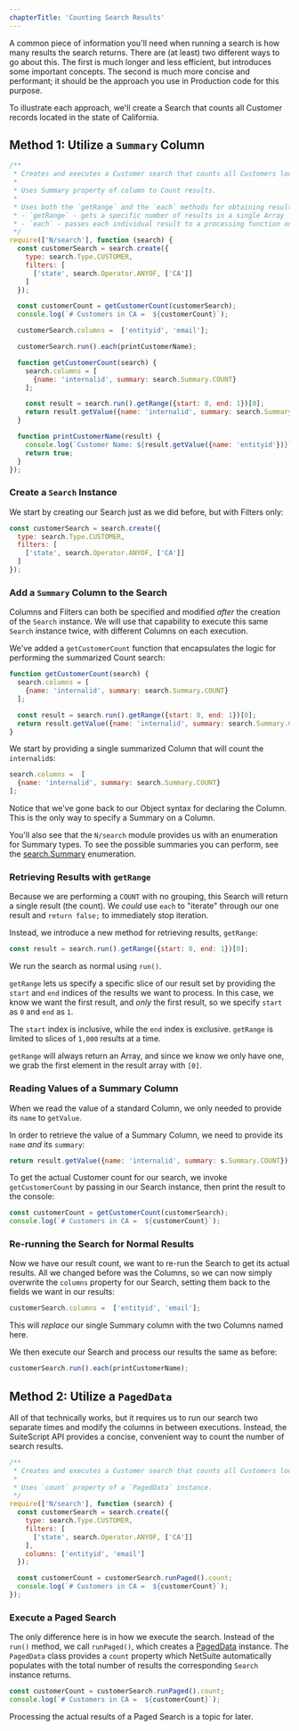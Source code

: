 ```yaml
---
chapterTitle: 'Counting Search Results'
---
```


A common piece of information you'll need when running a search is how many results the search returns. There are (at
least) two different ways to go about this. The first is much longer and less efficient, but introduces some 
important concepts. The second is much more concise and performant; it should be the approach you use in Production 
code for this purpose.

To illustrate each approach, we'll create a Search that counts all Customer records located in the state of California.

## Method 1: Utilize a `Summary` Column

```javascript
/**
 * Creates and executes a Customer search that counts all Customers located within California.
 *
 * Uses Summary property of column to Count results.
 *
 * Uses both the `getRange` and the `each` methods for obtaining results:
 * - `getRange` - gets a specific number of results in a single Array
 * - `each` - passes each individual result to a processing function one at a time
 */
require(['N/search'], function (search) {
  const customerSearch = search.create({
    type: search.Type.CUSTOMER,
    filters: [
      ['state', search.Operator.ANYOF, ['CA']]
    ]
  });

  const customerCount = getCustomerCount(customerSearch);
  console.log(`# Customers in CA =  ${customerCount}`);

  customerSearch.columns =  ['entityid', 'email'];

  customerSearch.run().each(printCustomerName);

  function getCustomerCount(search) {
    search.columns = [
      {name: 'internalid', summary: search.Summary.COUNT}
    ];

    const result = search.run().getRange({start: 0, end: 1})[0];
    return result.getValue({name: 'internalid', summary: search.Summary.COUNT});
  }

  function printCustomerName(result) {
    console.log(`Customer Name: ${result.getValue({name: 'entityid'})}`);
    return true;
  }
});
```

### Create a `Search` Instance

We start by creating our Search just as we did before, but with Filters only:

```javascript
const customerSearch = search.create({
  type: search.Type.CUSTOMER,
  filters: [
    ['state', search.Operator.ANYOF, ['CA']]
  ]
});
```

### Add a `Summary` Column to the Search

Columns and Filters can both be specified and modified *after* the creation of the `Search` instance. We will use that 
capability to execute this same `Search` instance twice, with different Columns on each execution.

We've added a `getCustomerCount` function that encapsulates the logic for performing the summarized Count search:

```javascript
function getCustomerCount(search) {
  search.columns = [
    {name: 'internalid', summary: search.Summary.COUNT}
  ];

  const result = search.run().getRange({start: 0, end: 1})[0];
  return result.getValue({name: 'internalid', summary: search.Summary.COUNT});
}
```

We start by providing a single summarized Column that will count the `internalid`s:

```javascript
search.columns =  [
  {name: 'internalid', summary: search.Summary.COUNT}
];
```

Notice that we've gone back to our Object syntax for declaring the Column. This is the only way to specify a Summary 
on a Column.

You'll also see that the `N/search` module provides us with an enumeration for Summary types. To see the possible 
summaries you can perform, see the
[search.Summary](https://docs.oracle.com/en/cloud/saas/netsuite/ns-online-help/section_4345777923.html) enumeration.

### Retrieving Results with `getRange`

Because we are performing a `COUNT` with no grouping, this Search will return a single result (the
count). We *could* use `each` to "iterate" through our one result and `return false;` to immediately
stop iteration.

Instead, we introduce a new method for retrieving results, `getRange`:

```javascript
const result = search.run().getRange({start: 0, end: 1})[0];
```

We run the search as normal using `run()`.

`getRange` lets us specify a specific slice of our result set by providing the `start` and `end` indices of the 
results we want to process. In this case, we know we want the first result, and *only* the first result, so we 
specify `start` as `0` and `end` as `1`.

The `start` index is inclusive, while the `end` index is exclusive. `getRange` is limited to slices of `1,000` results 
at a time.

`getRange` will always return an Array, and since we know we only have one, we grab the first element in the result 
array with `[0]`.

### Reading Values of a Summary Column

When we read the value of a standard Column, we only needed to provide its `name` to `getValue`.

In order to retrieve the value of a Summary Column, we need to provide its `name` *and* its `summary`:

```javascript
return result.getValue({name: 'internalid', summary: s.Summary.COUNT});
```

To get the actual Customer count for our search, we invoke `getCustomerCount` by passing in our Search instance, 
then print the result to the console:

```javascript
const customerCount = getCustomerCount(customerSearch);
console.log(`# Customers in CA =  ${customerCount}`);
```

### Re-running the Search for Normal Results

Now we have our result count, we want to re-run the Search to get its actual results. All we changed before was the 
Columns, so we can now simply overwrite the `columns` property for our Search, setting them back to the fields we 
want in our results:

```javascript
customerSearch.columns =  ['entityid', 'email'];
```

This will *replace* our single Summary column with the two Columns named here.

We then execute our Search and process our results the same as before:

```javascript
customerSearch.run().each(printCustomerName);
```

## Method 2: Utilize a `PagedData`

All of that technically works, but it requires us to run our search two separate times and modify the columns in 
between executions. Instead, the SuiteScript API provides a concise, convenient way to count the number of search 
results.

```javascript
/**
 * Creates and executes a Customer search that counts all Customers located within California.
 *
 * Uses `count` property of a `PagedData` instance.
 */
require(['N/search'], function (search) {
  const customerSearch = search.create({
    type: search.Type.CUSTOMER,
    filters: [
      ['state', search.Operator.ANYOF, ['CA']]
    ],
    columns: ['entityid', 'email']
  });

  const customerCount = customerSearch.runPaged().count;
  console.log(`# Customers in CA =  ${customerCount}`);
});
```

### Execute a Paged Search

The only difference here is in how we execute the search. Instead of the `run()` method, we call `runPaged()`, which
creates a [PagedData](https://docs.oracle.com/en/cloud/saas/netsuite/ns-online-help/section_4486558900.html) 
instance. The `PagedData` class provides a `count` property which NetSuite automatically populates with the total number of
results the corresponding `Search` instance returns.

```javascript
const customerCount = customerSearch.runPaged().count;
console.log(`# Customers in CA =  ${customerCount}`);
```

Processing the actual results of a Paged Search is a topic for later.
